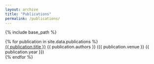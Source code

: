 ```yaml
---
layout: archive
title: "Publications"
permalink: /publications/
---
```


{% include base_path %}

<div id="publication-list">
  {% for publication in site.data.publications %}
    <div class="publication">
      <a href="{{ publication.paperurl }}" class="publication-title">{{ publication.title }}</a>
      {{ publication.authors }} ({{ publication.venue }} {{ publication.year }})
    </div>
  {% endfor %}
</div>